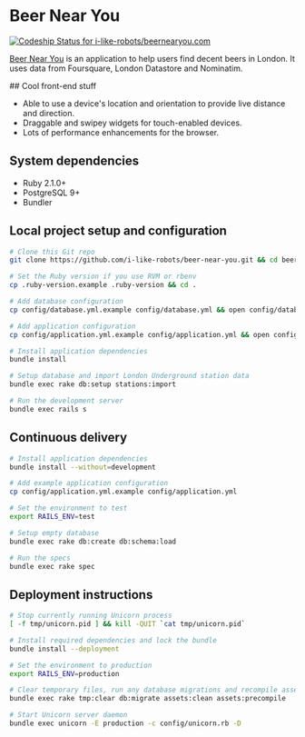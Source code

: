 # Beer Near You

[ ![Codeship Status for i-like-robots/beernearyou.com](https://codeship.com/projects/f3cc2280-aad4-0132-d616-42094b33273a/status?branch=master)](https://codeship.com/projects/68104)

[Beer Near You][site] is an application to help users find decent beers in London. It uses data from Foursquare, London Datastore and Nominatim.

## Cool front-end stuff

- Able to use a device's location and orientation to provide live distance and direction.
- Draggable and swipey widgets for touch-enabled devices.
- Lots of performance enhancements for the browser.

## System dependencies

- Ruby 2.1.0+
- PostgreSQL 9+
- Bundler

## Local project setup and configuration

```sh
# Clone this Git repo
git clone https://github.com/i-like-robots/beer-near-you.git && cd beer-near-you

# Set the Ruby version if you use RVM or rbenv
cp .ruby-version.example .ruby-version && cd .

# Add database configuration
cp config/database.yml.example config/database.yml && open config/database.yml

# Add application configuration
cp config/application.yml.example config/application.yml && open config/application.yml

# Install application dependencies
bundle install

# Setup database and import London Underground station data
bundle exec rake db:setup stations:import

# Run the development server
bundle exec rails s
```

## Continuous delivery

```sh
# Install application dependencies
bundle install --without=development

# Add example application configuration
cp config/application.yml.example config/application.yml

# Set the environment to test
export RAILS_ENV=test

# Setup empty database
bundle exec rake db:create db:schema:load

# Run the specs
bundle exec rake spec
```

## Deployment instructions

```sh
# Stop currently running Unicorn process
[ -f tmp/unicorn.pid ] && kill -QUIT `cat tmp/unicorn.pid`

# Install required dependencies and lock the bundle
bundle install --deployment

# Set the environment to production
export RAILS_ENV=production

# Clear temporary files, run any database migrations and recompile assets
bundle exec rake tmp:clear db:migrate assets:clean assets:precompile

# Start Unicorn server daemon
bundle exec unicorn -E production -c config/unicorn.rb -D
```

[site]: http://beernearyou.com
